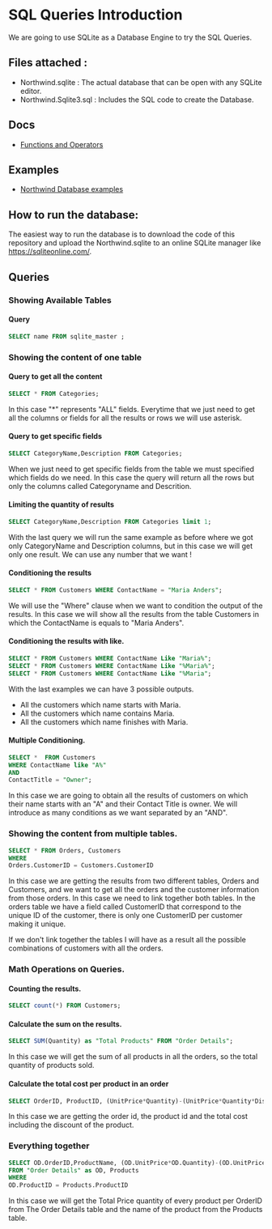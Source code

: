 # SQL Queries Introduction

We are going to use SQLite as a Database Engine to try the SQL Queries.

## Files attached :
* Northwind.sqlite : The actual database that can be open with any SQLite editor.
* Northwind.Sqlite3.sql : Includes the SQL code to create the Database.

## Docs
* [Functions and Operators][72e3ee27]

  [72e3ee27]: DOCS/Operators.md "Functions and Operators in Sqlite"

## Examples
* [Northwind Database examples][46a5efff]

  [46a5efff]: EXAMPLES/Northwind.md "Northwind Database examples sqlite"

## How to run the database:
The easiest way to run the database is to download the code of this repository and upload the Northwind.sqlite to an online SQLite manager like https://sqliteonline.com/.


## Queries

### Showing Available Tables


#### Query
```sql
SELECT name FROM sqlite_master ;
```


### Showing the content of one table

#### Query to get all the content
```sql
SELECT * FROM Categories;
```

In this case "\*" represents "ALL" fields. Everytime that we just need to get all the columns or fields for all the results or rows we will use asterisk.

#### Query to get specific fields

```sql
SELECT CategoryName,Description FROM Categories;
```

When we just need to get specific fields from the table we must specified which fields do we need. In this case the query will return all the rows but only the columns called Categoryname and Descrition.


#### Limiting the quantity of results

```sql
SELECT CategoryName,Description FROM Categories limit 1;
```

With the last query we will run the same example as before where we got only CategoryName and Description columns, but in this case we will get only one result. We can use any number that we want !

#### Conditioning the results
```sql
SELECT * FROM Customers WHERE ContactName = "Maria Anders";
```
We will use the "Where" clause when we want to condition the output of the results. In this case we will show all the results from the table Customers in which the ContactName is equals to "Maria Anders".

#### Conditioning the results with like.
```sql
SELECT * FROM Customers WHERE ContactName Like "Maria%";
SELECT * FROM Customers WHERE ContactName Like "%Maria%";
SELECT * FROM Customers WHERE ContactName Like "%Maria";
```

With the last examples we can have 3 possible outputs.
* All the customers which name starts with Maria.
* All the customers which name contains Maria.
* All the customers which name finishes with Maria.

#### Multiple Conditioning.

```sql
SELECT *  FROM Customers
WHERE ContactName like "A%"
AND
ContactTitle = "Owner";
```
In this case we are going to obtain all the results of customers on which their name starts with an "A" and their Contact Title is owner. We will introduce as many conditions as we want separated by an "AND".

###  Showing the content from multiple tables.
```sql
SELECT * FROM Orders, Customers
WHERE
Orders.CustomerID = Customers.CustomerID
```

In this case we are getting the results from two different tables, Orders and Customers, and we want to get all the orders and the customer information from those orders. In this case we need to link together both tables. In the orders table we have a field called CustomerID that correspond to the unique ID of the customer, there is only one CustomerID per customer making it unique.

If we don't link together the tables I will have as a result all the possible combinations of customers with all the orders.

### Math Operations on Queries.
#### Counting the results.

```sql
SELECT count(*) FROM Customers;
```




#### Calculate the sum on the results.

```sql
SELECT SUM(Quantity) as "Total Products" FROM "Order Details";
```
In this case we will get the sum of all products in all the orders, so the total quantity of products sold.

#### Calculate the total cost per product in an order
```sql
SELECT OrderID, ProductID, (UnitPrice*Quantity)-(UnitPrice*Quantity*Discount) as ProductTotal FROM "Order Details";
```

In this case we are getting the order id, the product id and the total cost including the discount of the product.


### Everything together

```sql
SELECT OD.OrderID,ProductName, (OD.UnitPrice*OD.Quantity)-(OD.UnitPrice*OD.Quantity*OD.Discount) as ProductTotal
FROM "Order Details" as OD, Products
WHERE
OD.ProductID = Products.ProductID
```

In this case we will get the Total Price quantity of every product per OrderID from The Order Details table and the name of the product from the Products table.

